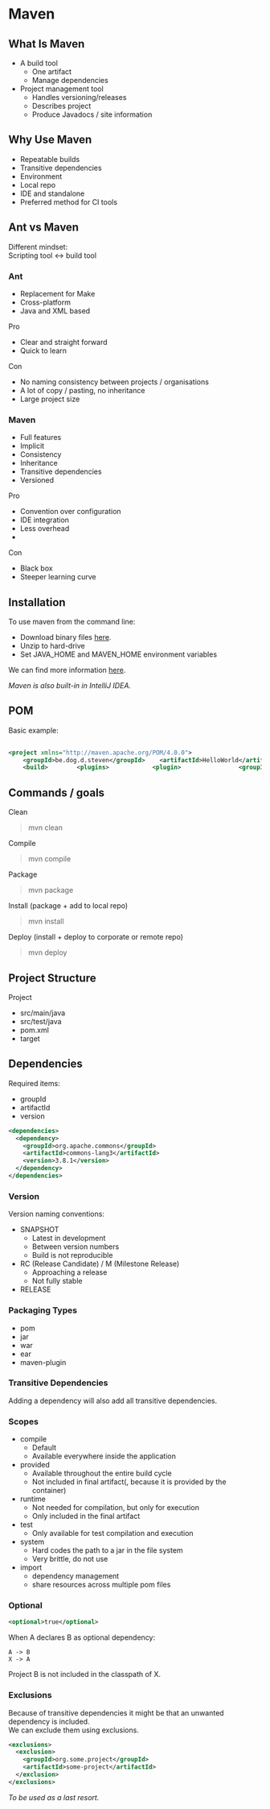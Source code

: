 # Maven  

## What Is Maven  
  
- A build tool  
  - One artifact  
  - Manage dependencies  
- Project management tool  
  - Handles versioning/releases  
  - Describes project  
  - Produce Javadocs / site information  
  
## Why Use Maven  
  
- Repeatable builds  
- Transitive dependencies  
- Environment  
- Local repo  
- IDE and standalone  
- Preferred method for CI tools  
  
## Ant vs Maven  
  
Different mindset:  
Scripting tool <-> build tool  
  
### Ant  
  
- Replacement for Make  
- Cross-platform  
- Java and XML based  
  
Pro  
  
- Clear and straight forward  
- Quick to learn  
  
Con  
  
- No naming consistency between projects / organisations  
- A lot of copy / pasting, no inheritance  
- Large project size  
  
### Maven  
  
- Full features  
- Implicit  
- Consistency  
- Inheritance  
- Transitive dependencies  
- Versioned  
  
Pro  
  
- Convention over configuration  
- IDE integration  
- Less overhead  
-  
  
Con  
  
- Black box  
- Steeper learning curve  
  
## Installation  
  
To use maven from the command line:  
  
- Download binary files [here](https://maven.apache.org/download.cgi).  
- Unzip to hard-drive  
- Set JAVA_HOME and MAVEN_HOME environment variables  
  
We can find more information [here](https://maven.apache.org/install.html).  
  
*Maven is also built-in in IntelliJ IDEA.*  
  
## POM  
  
Basic example:  
  
```xml  
  
<project xmlns="http://maven.apache.org/POM/4.0.0">  
    <groupId>be.dog.d.steven</groupId>    <artifactId>HelloWorld</artifactId>    <version>1.0-SNAPSHOT</version>    <modelVersion>4.0.0</modelVersion>    <packaging>jar</packaging>  
    <build>        <plugins>            <plugin>                <groupId>org.apachi.maven.plugins</groupId>                <artifactId>maven-compiler-plugin</artifactId>                <version>3.8.0</version>                <configuration>                    <release>12</release>                </configuration>            </plugin>        </plugins>    </build></project>  
```  
  
## Commands / goals  
  
Clean  
> mvn clean  
  
Compile  
> mvn compile  
  
Package  
> mvn package  
  
Install (package + add to local repo)  
> mvn install  
  
Deploy (install + deploy to corporate or remote repo)  
> mvn deploy  
  
## Project Structure  
  
Project  
  
- src/main/java  
- src/test/java  
- pom.xml  
- target  
  
## Dependencies  
  
Required items:  
- groupId  
- artifactId  
- version  
  
```xml  
<dependencies>  
  <dependency>  
    <groupId>org.apache.commons</groupId>  
    <artifactId>commons-lang3</artifactId>  
    <version>3.8.1</version>  
  </dependency>  
</dependencies>  
```  
  
### Version  
  
Version naming conventions:  
- SNAPSHOT  
  - Latest in development  
  - Between version numbers  
  - Build is not reproducible  
- RC (Release Candidate) / M (Milestone Release)  
  - Approaching a release  
  - Not fully stable  
- RELEASE  
  
### Packaging Types  
  
- pom  
- jar  
- war  
- ear  
- maven-plugin  
  
### Transitive Dependencies  
  
Adding a dependency will also add all transitive dependencies.  
  
### Scopes  
  
- compile  
  - Default  
  - Available everywhere inside the application  
- provided  
  - Available throughout the entire build cycle  
  - Not included in final artifact(, because it is provided by the container)  
- runtime  
  - Not needed for compilation, but only for execution  
  - Only included in the final artifact  
- test  
  - Only available for test compilation and execution  
- system  
  - Hard codes the path to a jar in the file system  
  - Very brittle, do not use  
- import  
  - dependency management  
  - share resources across multiple pom files  
  
### Optional  
  
```xml  
<optional>true</optional>  
```  
  
When A declares B as optional dependency:  
  
```  
A -> B  
X -> A  
```  
  
Project B is not included in the classpath of X.  
  
### Exclusions  
  
Because of transitive dependencies it might be that an unwanted dependency is included.  
We can exclude them using exclusions.  
  
```xml  
<exclusions>  
  <exclusion>  
    <groupId>org.some.project</groupId>  
    <artifactId>some-project</artifactId>  
  </exclusion>  
</exclusions>  
```  
  
*To be used as a last resort.*
